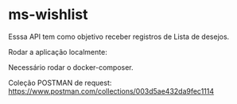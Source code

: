 # ms-wishlist

Esssa API tem como objetivo receber registros de Lista de desejos.

Rodar a aplicação localmente:

Necessário rodar o docker-composer.

Coleção POSTMAN de request: https://www.postman.com/collections/003d5ae432da9fec1114
